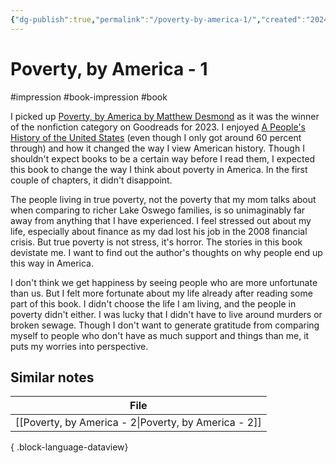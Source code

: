 ```yaml
---
{"dg-publish":true,"permalink":"/poverty-by-america-1/","created":"2024-01-05T22:20:23.369+09:00","updated":"2024-01-05T22:28:09.591+09:00"}
---
```


# Poverty, by America - 1

#impression #book-impression #book 

I picked up [Poverty, by America by Matthew Desmond](https://www.goodreads.com/en/book/show/61358638) as it was the winner of the nonfiction category on Goodreads for 2023. I enjoyed [A People's History of the United States](https://en.wikipedia.org/wiki/A_People%27s_History_of_the_United_States) (even though I only got around 60 percent through) and how it changed the way I view American history. Though I shouldn't expect books to be a certain way before I read them, I expected this book to change the way I think about poverty in America. In the first couple of chapters, it didn't disappoint.

The people living in true poverty, not the poverty that my mom talks about when comparing to richer Lake Oswego families, is so unimaginably far away from anything that I have experienced. I feel stressed out about my life, especially about finance as my dad lost his job in the 2008 financial crisis. But true poverty is not stress, it's horror. The stories in this book devistate me. I want to find out the author's thoughts on why people end up this way in America.

I don't think we get happiness by seeing people who are more unfortunate than us. But I felt more fortunate about my life already after reading some part of this book. I didn't choose the life I am living, and the people in poverty didn't either. I was lucky that I didn't have to live around murders or broken sewage. Though I don't want to generate gratitude from comparing myself to people who don't have as much support and things than me, it puts my worries into perspective.

## Similar notes

| File                                                    |
| ------------------------------------------------------- |
| [[Poverty, by America - 2\|Poverty, by America - 2]] |

{ .block-language-dataview}
